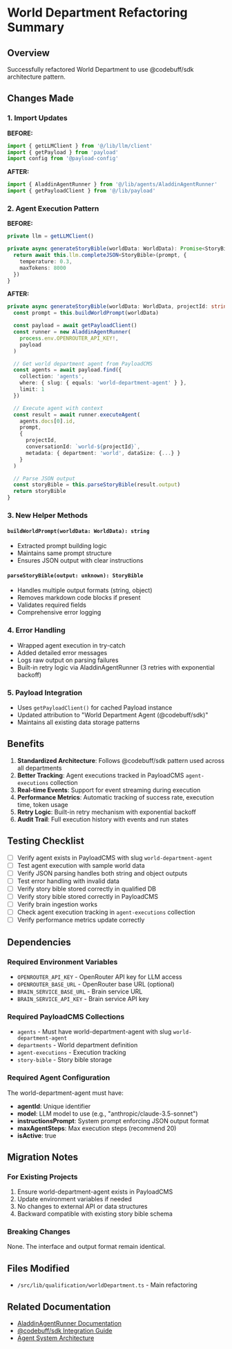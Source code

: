 # World Department Refactoring Summary

## Overview
Successfully refactored World Department to use @codebuff/sdk architecture pattern.

## Changes Made

### 1. Import Updates
**BEFORE:**
```typescript
import { getLLMClient } from '@/lib/llm/client'
import { getPayload } from 'payload'
import config from '@payload-config'
```

**AFTER:**
```typescript
import { AladdinAgentRunner } from '@/lib/agents/AladdinAgentRunner'
import { getPayloadClient } from '@/lib/payload'
```

### 2. Agent Execution Pattern
**BEFORE:**
```typescript
private llm = getLLMClient()

private async generateStoryBible(worldData: WorldData): Promise<StoryBible> {
  return await this.llm.completeJSON<StoryBible>(prompt, {
    temperature: 0.3,
    maxTokens: 8000
  })
}
```

**AFTER:**
```typescript
private async generateStoryBible(worldData: WorldData, projectId: string): Promise<StoryBible> {
  const prompt = this.buildWorldPrompt(worldData)

  const payload = await getPayloadClient()
  const runner = new AladdinAgentRunner(
    process.env.OPENROUTER_API_KEY!,
    payload
  )

  // Get world department agent from PayloadCMS
  const agents = await payload.find({
    collection: 'agents',
    where: { slug: { equals: 'world-department-agent' } },
    limit: 1
  })

  // Execute agent with context
  const result = await runner.executeAgent(
    agents.docs[0].id,
    prompt,
    {
      projectId,
      conversationId: `world-${projectId}`,
      metadata: { department: 'world', dataSize: {...} }
    }
  )

  // Parse JSON output
  const storyBible = this.parseStoryBible(result.output)
  return storyBible
}
```

### 3. New Helper Methods

#### `buildWorldPrompt(worldData: WorldData): string`
- Extracted prompt building logic
- Maintains same prompt structure
- Ensures JSON output with clear instructions

#### `parseStoryBible(output: unknown): StoryBible`
- Handles multiple output formats (string, object)
- Removes markdown code blocks if present
- Validates required fields
- Comprehensive error logging

### 4. Error Handling
- Wrapped agent execution in try-catch
- Added detailed error messages
- Logs raw output on parsing failures
- Built-in retry logic via AladdinAgentRunner (3 retries with exponential backoff)

### 5. Payload Integration
- Uses `getPayloadClient()` for cached Payload instance
- Updated attribution to "World Department Agent (@codebuff/sdk)"
- Maintains all existing data storage patterns

## Benefits

1. **Standardized Architecture**: Follows @codebuff/sdk pattern used across all departments
2. **Better Tracking**: Agent executions tracked in PayloadCMS `agent-executions` collection
3. **Real-time Events**: Support for event streaming during execution
4. **Performance Metrics**: Automatic tracking of success rate, execution time, token usage
5. **Retry Logic**: Built-in retry mechanism with exponential backoff
6. **Audit Trail**: Full execution history with events and run states

## Testing Checklist

- [ ] Verify agent exists in PayloadCMS with slug `world-department-agent`
- [ ] Test agent execution with sample world data
- [ ] Verify JSON parsing handles both string and object outputs
- [ ] Test error handling with invalid data
- [ ] Verify story bible stored correctly in qualified DB
- [ ] Verify story bible stored correctly in PayloadCMS
- [ ] Verify brain ingestion works
- [ ] Check agent execution tracking in `agent-executions` collection
- [ ] Verify performance metrics update correctly

## Dependencies

### Required Environment Variables
- `OPENROUTER_API_KEY` - OpenRouter API key for LLM access
- `OPENROUTER_BASE_URL` - OpenRouter base URL (optional)
- `BRAIN_SERVICE_BASE_URL` - Brain service URL
- `BRAIN_SERVICE_API_KEY` - Brain service API key

### Required PayloadCMS Collections
- `agents` - Must have world-department-agent with slug `world-department-agent`
- `departments` - World department definition
- `agent-executions` - Execution tracking
- `story-bible` - Story bible storage

### Required Agent Configuration
The world-department-agent must have:
- **agentId**: Unique identifier
- **model**: LLM model to use (e.g., "anthropic/claude-3.5-sonnet")
- **instructionsPrompt**: System prompt enforcing JSON output format
- **maxAgentSteps**: Max execution steps (recommend 20)
- **isActive**: true

## Migration Notes

### For Existing Projects
1. Ensure world-department-agent exists in PayloadCMS
2. Update environment variables if needed
3. No changes to external API or data structures
4. Backward compatible with existing story bible schema

### Breaking Changes
None. The interface and output format remain identical.

## Files Modified

- `/src/lib/qualification/worldDepartment.ts` - Main refactoring

## Related Documentation

- [AladdinAgentRunner Documentation](../agents/AladdinAgentRunner.md)
- [@codebuff/sdk Integration Guide](../integration/codebuff-sdk.md)
- [Agent System Architecture](../architecture/agent-system.md)
